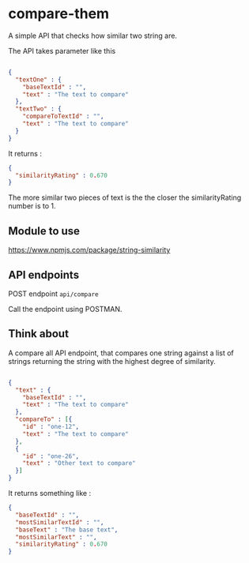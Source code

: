 # compare-them

A simple API that checks how similar two string are.

The API takes parameter like this

```json

{
  "textOne" : {
    "baseTextId" : "",
    "text" : "The text to compare"
  },
  "textTwo" : {
    "compareToTextId" : "",
    "text" : "The text to compare"
  }
}

```

It returns :

```json
{
  "similarityRating" : 0.670
}
```

The more similar two pieces of text is the the closer the similarityRating number is to 1.

## Module to use

https://www.npmjs.com/package/string-similarity

## API endpoints

POST endpoint `api/compare`

Call the endpoint using POSTMAN.

## Think about

A compare all API endpoint, that compares one string against a list of strings returning the string with the highest degree of similarity.

```json

{
  "text" : {
    "baseTextId" : "",
    "text" : "The text to compare"
  },
  "compareTo" : [{
    "id" : "one-12",
    "text" : "The text to compare"
  },
  {
    "id" : "one-26",
    "text" : "Other text to compare"
  }]
}
```

It returns something like :

```json
{
  "baseTextId" : "",
  "mostSimilarTextId" : "",
  "baseText" : "The base text",
  "mostSimilarText" : "",
  "similarityRating" : 0.670
}
```

